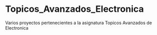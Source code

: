 # Topicos_Avanzados_Electronica
Varios proyectos pertenecientes a la asignatura Topicos Avanzados de Electronica
